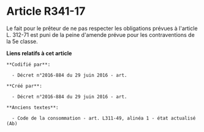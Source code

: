 # Article R341-17

Le fait pour le prêteur de ne pas respecter les obligations prévues à l'article L. 312-71 est puni de la peine d'amende
prévue pour les contraventions de la 5e classe.

**Liens relatifs à cet article**

	**Codifié par**:

	  - Décret n°2016-884 du 29 juin 2016 - art.

	**Créé par**:

	  - Décret n°2016-884 du 29 juin 2016 - art.

	**Anciens textes**:

	  - Code de la consommation - art. L311-49, alinéa 1 - état actualisé (Ab)
